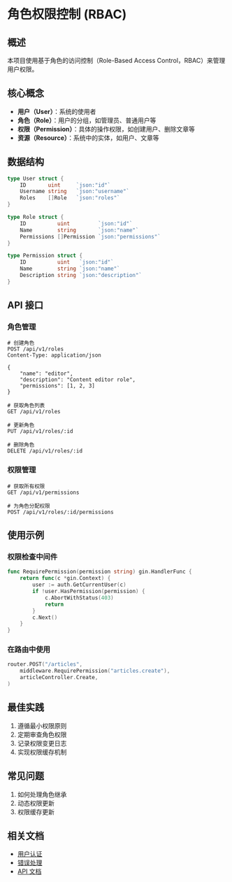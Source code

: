 # 角色权限控制 (RBAC)

## 概述

本项目使用基于角色的访问控制（Role-Based Access Control，RBAC）来管理用户权限。

## 核心概念

- **用户（User）**：系统的使用者
- **角色（Role）**：用户的分组，如管理员、普通用户等
- **权限（Permission）**：具体的操作权限，如创建用户、删除文章等
- **资源（Resource）**：系统中的实体，如用户、文章等

## 数据结构

```go
type User struct {
    ID       uint     `json:"id"`
    Username string   `json:"username"`
    Roles    []Role   `json:"roles"`
}

type Role struct {
    ID          uint         `json:"id"`
    Name        string       `json:"name"`
    Permissions []Permission `json:"permissions"`
}

type Permission struct {
    ID          uint   `json:"id"`
    Name        string `json:"name"`
    Description string `json:"description"`
}
```

## API 接口

### 角色管理

```http
# 创建角色
POST /api/v1/roles
Content-Type: application/json

{
    "name": "editor",
    "description": "Content editor role",
    "permissions": [1, 2, 3]
}

# 获取角色列表
GET /api/v1/roles

# 更新角色
PUT /api/v1/roles/:id

# 删除角色
DELETE /api/v1/roles/:id
```

### 权限管理

```http
# 获取所有权限
GET /api/v1/permissions

# 为角色分配权限
POST /api/v1/roles/:id/permissions
```

## 使用示例

### 权限检查中间件

```go
func RequirePermission(permission string) gin.HandlerFunc {
    return func(c *gin.Context) {
        user := auth.GetCurrentUser(c)
        if !user.HasPermission(permission) {
            c.AbortWithStatus(403)
            return
        }
        c.Next()
    }
}
```

### 在路由中使用

```go
router.POST("/articles", 
    middleware.RequirePermission("articles.create"),
    articleController.Create,
)
```

## 最佳实践

1. 遵循最小权限原则
2. 定期审查角色权限
3. 记录权限变更日志
4. 实现权限缓存机制

## 常见问题

1. 如何处理角色继承
2. 动态权限更新
3. 权限缓存更新

## 相关文档

- [用户认证](authentication.md)
- [错误处理](../advanced/error-handling.md)
- [API 文档](../api/README.md) 